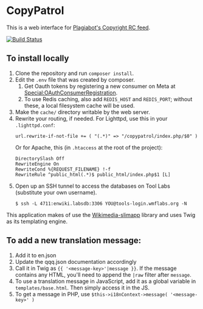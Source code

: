 # CopyPatrol
This is a web interface for [Plagiabot's Copyright RC feed](https://en.wikipedia.org/wiki/User:EranBot/Copyright/rc).

[![Build Status](https://travis-ci.org/wikimedia/CopyPatrol.svg?branch=master)](https://travis-ci.org/wikimedia/CopyPatrol)

## To install locally
1. Clone the repository and run `composer install`.
2. Edit the `.env` file that was created by composer.
   1. Get Oauth tokens by registering a new consumer on Meta
      at [Special:OAuthConsumerRegistration](https://meta.wikimedia.org/wiki/Special:OAuthConsumerRegistration).
   2. To use Redis caching, also add `REDIS_HOST` and `REDIS_PORT`;
      without these, a local filesystem cache will be used.
3. Make the `cache/` directory writable by the web server.
4. Rewrite your routing, if needed.
   For Lighttpd, use this in your `.lighttpd.conf`:
   ```
   url.rewrite-if-not-file += ( "(.*)" => "/copypatrol/index.php/$0" )
   ```
   Or for Apache, this (in `.htaccess` at the root of the project):
   ```
   DirectorySlash Off
   RewriteEngine On
   RewriteCond %{REQUEST_FILENAME} !-f
   RewriteRule ^public_html(.*)$ public_html/index.php$1 [L]
   ```
5. Open up an SSH tunnel to access the databases on Tool Labs (substitute your own username).
   ```
   $ ssh -L 4711:enwiki.labsdb:3306 YOU@tools-login.wmflabs.org -N 
   ```

This application makes of use the [Wikimedia-slimapp](https://github.com/wikimedia/wikimedia-slimapp) library and uses Twig as its templating engine.

## To add a new translation message:
1. Add it to en.json
2. Update the qqq.json documentation accordingly
3. Call it in Twig as `{{ '<message-key>'|message }}`. If the message contains any HTML, you'll need to append the `|raw` filter after `message`.
4. To use a translation message in JavaScript, add it as a global variable in `templates/base.html`. Then simply access it in the JS.
5. To get a message in PHP, use `$this->i18nContext->message( '<message-key>' )`



